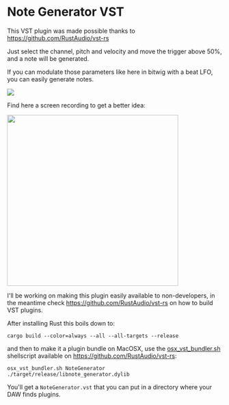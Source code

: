 # Note Generator VST

This VST plugin was made possible thanks to https://github.com/RustAudio/vst-rs

Just select the channel, pitch and velocity and move the trigger above 50%, and a note will be generated.

If you can modulate those parameters like here in bitwig with a beat LFO, you can easily generate notes.



![](https://media.giphy.com/media/ilpQnk0HSNd5vccNs0/giphy.gif)

Find here a screen recording to get a better idea:

<a href="https://www.youtube.com/watch?v=RkMzIqAKo4I"><img src="https://lh3.googleusercontent.com/pw/ACtC-3edwpMgzjFLWGPo-haiGYtn9Mk4hSDCrOYxb_7Y139Sc6A2ZCvIvzLenzIItKFh1eK1I1KzbYeaRGlGXzym9QNFDGryM80rnzI_8O7KyT_ttwuex_3_oYqgdH85xn5lsP5EU2NnRPQPyMI46-aNzY0y2A=w901-h574-no?authuser=0)](https://www.youtube.com/watch?v=RkMzIqAKo4I" data-canonical-src="https://gyazo.com/eb5c5741b6a9a16c692170a41a49c858.png" width="400"  /></a>


I'll be working on making this plugin easily available to non-developers, in the meantime check https://github.com/RustAudio/vst-rs on how to build VST plugins.

After installing Rust this boils down to:

```
cargo build --color=always --all --all-targets --release
```

and then to make it a plugin bundle on MacOSX, use the  [osx_vst_bundler.sh](https://github.com/RustAudio/vst-rs/blob/master/osx_vst_bundler.sh) shellscript available on https://github.com/RustAudio/vst-rs:

```
osx_vst_bundler.sh NoteGenerator ./target/release/libnote_generator.dylib 
```

You'll get a `NoteGenerator.vst` that you can put in a directory where your DAW finds plugins.
